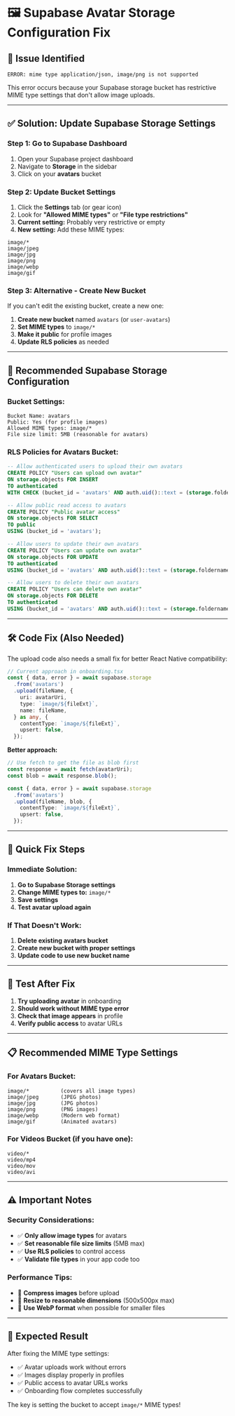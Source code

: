 # 🖼️ Supabase Avatar Storage Configuration Fix

## 🚨 **Issue Identified**
```
ERROR: mime type application/json, image/png is not supported
```

This error occurs because your Supabase storage bucket has restrictive MIME type settings that don't allow image uploads.

---

## ✅ **Solution: Update Supabase Storage Settings**

### **Step 1: Go to Supabase Dashboard**
1. Open your Supabase project dashboard
2. Navigate to **Storage** in the sidebar
3. Click on your **avatars** bucket

### **Step 2: Update Bucket Settings**
1. Click the **Settings** tab (or gear icon)
2. Look for **"Allowed MIME types"** or **"File type restrictions"**
3. **Current setting:** Probably very restrictive or empty
4. **New setting:** Add these MIME types:

```
image/*
image/jpeg
image/jpg
image/png
image/webp
image/gif
```

### **Step 3: Alternative - Create New Bucket**
If you can't edit the existing bucket, create a new one:

1. **Create new bucket** named `avatars` (or `user-avatars`)
2. **Set MIME types** to `image/*` 
3. **Make it public** for profile images
4. **Update RLS policies** as needed

---

## 🔧 **Recommended Supabase Storage Configuration**

### **Bucket Settings:**
```
Bucket Name: avatars
Public: Yes (for profile images)
Allowed MIME types: image/*
File size limit: 5MB (reasonable for avatars)
```

### **RLS Policies for Avatars Bucket:**
```sql
-- Allow authenticated users to upload their own avatars
CREATE POLICY "Users can upload own avatar"
ON storage.objects FOR INSERT
TO authenticated
WITH CHECK (bucket_id = 'avatars' AND auth.uid()::text = (storage.foldername(name))[1]);

-- Allow public read access to avatars
CREATE POLICY "Public avatar access"
ON storage.objects FOR SELECT
TO public
USING (bucket_id = 'avatars');

-- Allow users to update their own avatars
CREATE POLICY "Users can update own avatar"
ON storage.objects FOR UPDATE
TO authenticated
USING (bucket_id = 'avatars' AND auth.uid()::text = (storage.foldername(name))[1]);

-- Allow users to delete their own avatars
CREATE POLICY "Users can delete own avatar"
ON storage.objects FOR DELETE
TO authenticated
USING (bucket_id = 'avatars' AND auth.uid()::text = (storage.foldername(name))[1]);
```

---

## 🛠️ **Code Fix (Also Needed)**

The upload code also needs a small fix for better React Native compatibility:

```typescript
// Current approach in onboarding.tsx
const { data, error } = await supabase.storage
  .from('avatars')
  .upload(fileName, {
    uri: avatarUri,
    type: `image/${fileExt}`,
    name: fileName,
  } as any, {
    contentType: `image/${fileExt}`,
    upsert: false,
  });
```

**Better approach:**
```typescript
// Use fetch to get the file as blob first
const response = await fetch(avatarUri);
const blob = await response.blob();

const { data, error } = await supabase.storage
  .from('avatars')
  .upload(fileName, blob, {
    contentType: `image/${fileExt}`,
    upsert: false,
  });
```

---

## 🎯 **Quick Fix Steps**

### **Immediate Solution:**
1. **Go to Supabase Storage settings**
2. **Change MIME types to:** `image/*`
3. **Save settings**
4. **Test avatar upload again**

### **If That Doesn't Work:**
1. **Delete existing avatars bucket**
2. **Create new bucket with proper settings**
3. **Update code to use new bucket name**

---

## 🧪 **Test After Fix**

1. **Try uploading avatar** in onboarding
2. **Should work without MIME type error**
3. **Check that image appears** in profile
4. **Verify public access** to avatar URLs

---

## 📋 **Recommended MIME Type Settings**

### **For Avatars Bucket:**
```
image/*          (covers all image types)
image/jpeg       (JPEG photos)
image/jpg        (JPG photos) 
image/png        (PNG images)
image/webp       (Modern web format)
image/gif        (Animated avatars)
```

### **For Videos Bucket (if you have one):**
```
video/*
video/mp4
video/mov
video/avi
```

---

## ⚠️ **Important Notes**

### **Security Considerations:**
- ✅ **Only allow image types** for avatars
- ✅ **Set reasonable file size limits** (5MB max)
- ✅ **Use RLS policies** to control access
- ✅ **Validate file types** in your app code too

### **Performance Tips:**
- 🔶 **Compress images** before upload
- 🔶 **Resize to reasonable dimensions** (500x500px max)
- 🔶 **Use WebP format** when possible for smaller files

---

## 🚀 **Expected Result**

After fixing the MIME type settings:
- ✅ Avatar uploads work without errors
- ✅ Images display properly in profiles
- ✅ Public access to avatar URLs works
- ✅ Onboarding flow completes successfully

The key is setting the bucket to accept `image/*` MIME types!
